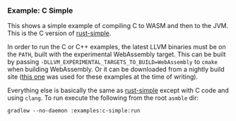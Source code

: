 ### Example: C Simple

This shows a simple example of compiling C to WASM and then to the JVM. This is the C version of
[rust-simple](../rust-simple).

In order to run the C or C++ examples, the latest LLVM binaries must be on the `PATH`, built with the experimental
WebAssembly target. This can be built by passing `-DLLVM_EXPERIMENTAL_TARGETS_TO_BUILD=WebAssembly` to `cmake` when
building WebAssembly. Or it can be downloaded from a nightly build site
([this one](http://gsdview.appspot.com/wasm-llvm/builds/) was used for these examples at the time of writing).

Everything else is basically the same as [rust-simple](../rust-simple) except with C code and using `clang`. To run
execute the following from the root `asmble` dir:

    gradlew --no-daemon :examples:c-simple:run